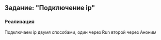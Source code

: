 ## Задание: "Подключение ip"

### Реализация
Подключаем ip двумя способами, один через Run второй через Аноним
